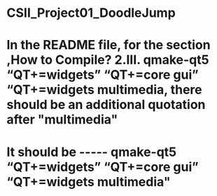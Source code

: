 # CSII_Project01_DoodleJump

# In the README file, for the section ,How to Compile? 2.III. qmake-qt5 “QT+=widgets” “QT+=core gui” “QT+=widgets multimedia, there should be an additional quotation after "multimedia"
# It should be ----- qmake-qt5 “QT+=widgets” “QT+=core gui” “QT+=widgets multimedia"
